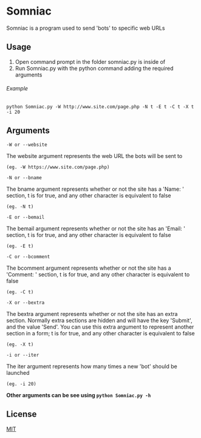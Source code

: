 # Somniac

Somniac is a program used to send 'bots' to specific web URLs

## Usage

1. Open command prompt in the folder somniac.py is inside of
2. Run Somniac.py with the python command adding the required arguments

###### Example
```dos
python Somniac.py -W http://www.site.com/page.php -N t -E t -C t -X t -i 20
```
## Arguments

```
-W or --website
```
The website argument represents the web URL the bots will be sent to 

`(eg. -W https://www.site.com/page.php)`
```
-N or --bname
```
The bname argument represents whether or not the site has a 'Name: ' section, t is for true, and any other character is equivalent to false

`(eg. -N t)`
```
-E or --bemail
```
The bemail argument represents whether or not the site has an 'Email: ' section, t is for true, and any other character is equivalent to false

`(eg. -E t)`
```
-C or --bcomment
```
The bcomment argument represents whether or not the site has a 'Comment: ' section, t is for true, and any other character is equivalent to false

`(eg. -C t)`
```
-X or --bextra
```
The bextra argument represents whether or not the site has an extra section. Normally extra sections are hidden and will have the key 'Submit', and the value 'Send'. You can use this extra argument to represent another section in a form; t is for true, and any other character is equivalent to false

`(eg. -X t)`
```
-i or --iter
```
The iter argument represents how many times a new 'bot' should be launched

`(eg. -i 20)`

**Other arguments can be see using `python Somniac.py -h`**
## License
[MIT](https://choosealicense.com/licenses/mit/)

